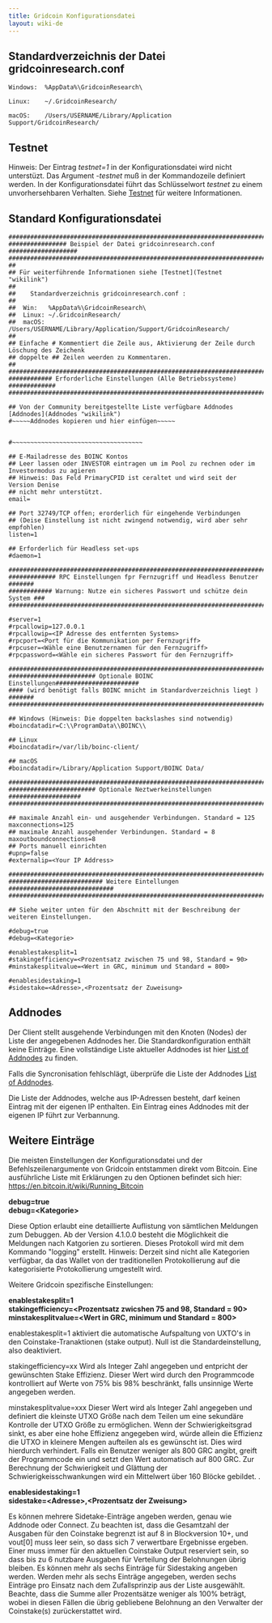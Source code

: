 ```yaml
---
title: Gridcoin Konfigurationsdatei
layout: wiki-de
---
```


## Standardverzeichnis der Datei gridcoinresearch.conf 

    Windows:  %AppData%\GridcoinResearch\

    Linux:    ~/.GridcoinResearch/

    macOS:    /Users/USERNAME/Library/Application Support/GridcoinResearch/

## Testnet

Hinweis: Der Eintrag *testnet=1* in der Konfigurationsdatei 
wird nicht unterstüzt. Das Argument *-testnet* muß in der Kommandozeile definiert werden.
In der Konfigurationsdatei führt das Schlüsselwort *testnet* zu einem unvorhersehbaren 
Verhalten. Siehe [Testnet](Testnet "wikilink") für weitere Informationen.


## Standard Konfigurationsdatei

    #############################################################################
    ################ Beispiel der Datei gridcoinresearch.conf ###################
    #############################################################################
    ##
    ## Für weiterführende Informationen siehe [Testnet](Testnet "wikilink")
    ##
    ## 	  Standardverzeichnis gridcoinresearch.conf :
    ##
    ##  Win:   %AppData%\GridcoinResearch\
    ##  Linux: ~/.GridcoinResearch/
    ##  macOS: /Users/USERNAME/Library/Application/Support/GridcoinResearch/
    ##
    ## Einfache # Kommentiert die Zeile aus, Aktivierung der Zeile durch Löschung des Zeichenk
    ## doppelte ## Zeilen weerden zu Kommentaren.
    ##
    #############################################################################
    ############ Erforderliche Einstellungen (Alle Betriebssysteme) #############
    #############################################################################

    ## Von der Community bereitgestellte Liste verfügbare Addnodes [Addnodes](Addnodes "wikilink")
    #~~~~~Addnodes kopieren und hier einfügen~~~~~


    #~~~~~~~~~~~~~~~~~~~~~~~~~~~~~~~~~~~~

    ## E-Mailadresse des BOINC Kontos
    ## Leer lassen oder INVESTOR eintragen um im Pool zu rechnen oder im Investormodus zu agieren
    ## Hinweis: Das Feld PrimaryCPID ist ceraltet und wird seit der Version Denise 
	## nicht mehr unterstützt.
    email=

    ## Port 32749/TCP offen; erorderlich für eingehende Verbindungen 
    ## (Deise Einstellung ist nicht zwingend notwendig, wird aber sehr empfohlen)
    listen=1

    ## Erforderlich für Headless set-ups
    #daemon=1

    #############################################################################
    ############# RPC Einstellungen fpr Fernzugriff und Headless Benutzer #######
    ############ Warnung: Nutze ein sicheres Passwort und schütze dein System ###
    #############################################################################

    #server=1
    #rpcallowip=127.0.0.1
    #rpcallowip=<IP Adresse des entfernten Systems>
    #rpcport=<Port für die Kommunikation per Fernzugriff>
    #rpcuser=<Wähle eine Benutzernamen für den Fernzugriff>
    #rpcpassword=<Wähle ein sicheres Passwort für den Fernzugriff>

    #############################################################################
    ######################## Optionale BOINC Einstellungen#######################
    #### (wird benötigt falls BOINC mnicht im Standardverzeichnis liegt ) #######
    #############################################################################

    ## Windows (Hinweis: Die doppelten backslashes sind notwendig)
    #boincdatadir=C:\\ProgramData\\BOINC\\

    ## Linux
    #boincdatadir=/var/lib/boinc-client/

    ## macOS
    #boincdatadir=/Library/Application Support/BOINC Data/

    #############################################################################
    ######################## Optionale Neztwerkeinstellungen ####################
    #############################################################################

    ## maximale Anzahl ein- und ausgehender Verbindungen. Standard = 125
    maxconnections=125
    ## maximale Anzahl ausgehender Verbindungen. Standard = 8
    maxoutboundconnections=8
    ## Ports manuell einrichten
    #upnp=false
    #externalip=<Your IP Address>

    #############################################################################
    ########################## Weitere Eintellungen #############################
    #############################################################################

    ## Siehe weiter unten für den Abschnitt mit der Beschreibung der weiteren Einstellungen.

    #debug=true
    #debug=<Kategorie>

    #enablestakesplit=1
    #stakingefficiency=<Prozentsatz zwischen 75 und 98, Standard = 90>
    #minstakesplitvalue=<Wert in GRC, minimum und Standard = 800>

    #enablesidestaking=1
    #sidestake=<Adresse>,<Prozentsatz der Zuweisung>


## Addnodes

Der Client stellt ausgehende Verbindungen mit den Knoten (Nodes) der Liste 
der angegebenen Addnodes her. Die Standardkonfiguration enthält keine Einträge.
Eine vollständige Liste aktueller Addnodes  ist hier [List of Addnodes](Addnodes "wikilink") zu finden.

Falls die Syncronisation fehlschlägt, überprüfe die Liste der Addnodes [List of
Addnodes](Addnodes "wikilink").

Die Liste der Addnodes, welche aus IP-Adressen besteht, darf keinen Eintrag mit der eigenen IP enthalten. Ein Eintrag eines Addnodes mit der eigenen IP führt zur Verbannung. 

## Weitere Einträge

Die meisten Einstellungen der Konfigurationsdatei und der Befehlszeilenargumente von Gridcoin entstammen direkt vom Bitcoin. Eine ausführliche Liste mit Erklärungen zu den Optionen befindet sich hier: <https://en.bitcoin.it/wiki/Running_Bitcoin>

**debug=true**  
**debug=\<Kategorie>**

Diese Option erlaubt eine detaillierte Auflistung von sämtlichen Meldungen zum Debuggen. Ab der Version 4.1.0.0 besteht die Möglichkeit die Meldungen nach Katgorien zu sortieren. 
Dieses Protokoll wird mit dem Kommando "logging" erstellt. 
Hinweis: Derzeit sind nicht alle Kategorien verfügbar, da das Wallet von der traditionellen Protokollierung auf die kategorisierte Protokollierung umgestellt wird.

Weitere Gridcoin spezifische Einstellungen:

**enablestakesplit=1**  
**stakingefficiency=\<Prozentsatz zwicshen 75 and 98, Standard = 90>**  
**minstakesplitvalue=\<Wert in GRC, minimum und Standard = 800>**

enablestakesplit=1 aktiviert die automatische Aufspaltung von UXTO's in den Coinstake-Tranaktionen (stake output). Null ist die Standardeinstellung, also deaktiviert. 

stakingefficiency=xx Wird als Integer Zahl angegeben und entpricht der gewünschten Stake Effizienz. Dieser Wert wird durch den Programmcode kontrolliert auf Werte von 75% bis 98% beschränkt, falls unsinnige Werte angegeben werden.

minstakesplitvalue=xxx Dieser Wert wird als Integer Zahl angegeben und definiert die kleinste UTXO Größe nach dem Teilen um eine sekundäre Kontrolle der UTXO  Größe zu ermöglichen. Wenn der Schwierigkeitsgrad sinkt, es aber eine hohe Effizienz angegeben wird, würde allein die Effizienz die UTXO in kleinere Mengen aufteilen als es gewünscht ist. Dies wird hierdurch verhindert. Falls ein Benutzer weniger als 800 GRC angibt, greift der Programmcode ein und setzt den Wert automatisch auf 800 GRC. Zur Berechnung der Schwierigkeit und Glättung der Schwierigkeisschwankungen wird ein Mittelwert über 160 Blöcke gebildet. .

**enablesidestaking=1**  
**sidestake=\<Adresse>,\<Prozentsatz der Zweisung>**

Es können mehrere Sidetake-Einträge angeben werden, genau wie Addnode oder Connect.
Zu beachten ist, dass die Gesamtzahl der Ausgaben für den Coinstake begrenzt ist auf 8 in Blockversion 10+, und vout[0] muss leer sein, so dass sich 7 verwertbare Ergebnisse ergeben. 
Einer muss immer für den aktuellen Coinstake Output reserviert sein, so dass bis zu 6 nutzbare Ausgaben für Verteilung der Belohnungen übrig bleiben. Es können mehr als sechs Einträge für Sidestaking angeben werden.
Werden mehr als sechs Einträge angegeben, werden sechs Einträge pro Einsatz nach dem Zufallsprinzip aus der Liste ausgewählt.
Beachte, dass die Summe aller Prozentsätze weniger als 100% beträgt, wobei in diesen Fällen die übrig gebliebene Belohnung an den Verwalter der Coinstake(s) zurückerstattet wird.
